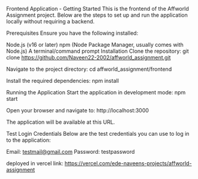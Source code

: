 Frontend Application - Getting Started
This is the frontend of the Affworld Assignment project. Below are the steps to set up and run the application locally without requiring a backend.

Prerequisites
Ensure you have the following installed:

Node.js (v16 or later)
npm (Node Package Manager, usually comes with Node.js)
A terminal/command prompt
Installation
Clone the repository:
git clone https://github.com/Naveen22-2002/affworld_assignment.git

Navigate to the project directory:
cd affworld_assignment/frontend

Install the required dependencies:
npm install

Running the Application
Start the application in development mode:
npm start

Open your browser and navigate to:
http://localhost:3000

The application will be available at this URL.

Test Login Credentials
Below are the test credentials you can use to log in to the application:

Email: testmail@gmail.com
Password: testpassword

deployed in vercel 
link: https://vercel.com/ede-naveens-projects/affworld-assignment
